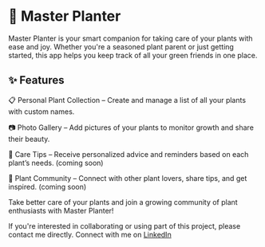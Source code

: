 # 🌿 Master Planter
Master Planter is your smart companion for taking care of your plants with ease and joy. Whether you're a seasoned plant parent or just getting started, this app helps you keep track of all your green friends in one place.


## ✨ Features
📋 Personal Plant Collection – Create and manage a list of all your plants with custom names.

📷 Photo Gallery – Add pictures of your plants to monitor growth and share their beauty.

🌱 Care Tips – Receive personalized advice and reminders based on each plant’s needs. (coming soon)

🤝 Plant Community – Connect with other plant lovers, share tips, and get inspired. (coming soon)

Take better care of your plants and join a growing community of plant enthusiasts with Master Planter!


If you're interested in collaborating or using part of this project, please contact me directly. 
Connect with me on [LinkedIn](https://www.linkedin.com/in/lorenzo-semenzato-203181248/)

